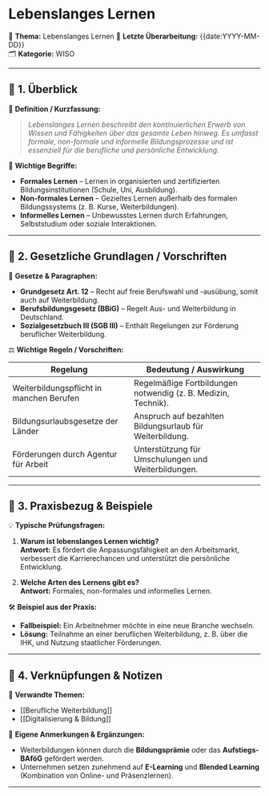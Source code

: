 # Lebenslanges Lernen

📌 **Thema:** Lebenslanges Lernen 
📅 **Letzte Überarbeitung:** {{date:YYYY-MM-DD}}  
🗂 **Kategorie:** WISO

---

## 🔹 1. Überblick

📖 **Definition / Kurzfassung:**

> _Lebenslanges Lernen beschreibt den kontinuierlichen Erwerb von Wissen und Fähigkeiten über das gesamte Leben hinweg. Es umfasst formale, non-formale und informelle Bildungsprozesse und ist essenziell für die berufliche und persönliche Entwicklung._

🔑 **Wichtige Begriffe:**

- **Formales Lernen** – Lernen in organisierten und zertifizierten Bildungsinstitutionen (Schule, Uni, Ausbildung).
- **Non-formales Lernen** – Gezieltes Lernen außerhalb des formalen Bildungssystems (z. B. Kurse, Weiterbildungen).
- **Informelles Lernen** – Unbewusstes Lernen durch Erfahrungen, Selbststudium oder soziale Interaktionen.

---

## 🔹 2. Gesetzliche Grundlagen / Vorschriften

📜 **Gesetze & Paragraphen:**

- **Grundgesetz Art. 12** – Recht auf freie Berufswahl und -ausübung, somit auch auf Weiterbildung.
- **Berufsbildungsgesetz (BBiG)** – Regelt Aus- und Weiterbildung in Deutschland.
- **Sozialgesetzbuch III (SGB III)** – Enthält Regelungen zur Förderung beruflicher Weiterbildung.

⚖️ **Wichtige Regeln / Vorschriften:**

|Regelung|Bedeutung / Auswirkung|
|---|---|
|Weiterbildungspflicht in manchen Berufen|Regelmäßige Fortbildungen notwendig (z. B. Medizin, Technik).|
|Bildungsurlaubsgesetze der Länder|Anspruch auf bezahlten Bildungsurlaub für Weiterbildung.|
|Förderungen durch Agentur für Arbeit|Unterstützung für Umschulungen und Weiterbildungen.|

---

## 🔹 3. Praxisbezug & Beispiele

💡 **Typische Prüfungsfragen:**

1. **Warum ist lebenslanges Lernen wichtig?**  
    **Antwort:** Es fördert die Anpassungsfähigkeit an den Arbeitsmarkt, verbessert die Karrierechancen und unterstützt die persönliche Entwicklung.
    
2. **Welche Arten des Lernens gibt es?**  
    **Antwort:** Formales, non-formales und informelles Lernen.
    

🛠 **Beispiel aus der Praxis:**

- **Fallbeispiel:** Ein Arbeitnehmer möchte in eine neue Branche wechseln.
- **Lösung:** Teilnahme an einer beruflichen Weiterbildung, z. B. über die IHK, und Nutzung staatlicher Förderungen.

---

## 🔹 4. Verknüpfungen & Notizen

🔗 **Verwandte Themen:**

- [[Berufliche Weiterbildung]]
- [[Digitalisierung & Bildung]]

📝 **Eigene Anmerkungen & Ergänzungen:**

- Weiterbildungen können durch die **Bildungsprämie** oder das **Aufstiegs-BAföG** gefördert werden.
- Unternehmen setzen zunehmend auf **E-Learning** und **Blended Learning** (Kombination von Online- und Präsenzlernen).

---